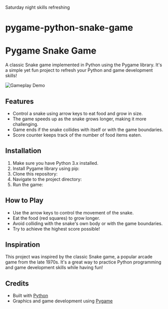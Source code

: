Saturday night skills refreshing

# pygame-python-snake-game

# Pygame Snake Game

A classic Snake game implemented in Python using the Pygame library. It's a simple yet fun project to refresh your Python and game development skills!

![Gameplay Demo](demo.gif)

## Features

- Control a snake using arrow keys to eat food and grow in size.
- The game speeds up as the snake grows longer, making it more challenging.
- Game ends if the snake collides with itself or with the game boundaries.
- Score counter keeps track of the number of food items eaten.

## Installation

1. Make sure you have Python 3.x installed.
2. Install Pygame library using pip:
3. Clone this repository:
4. Navigate to the project directory:
5. Run the game:


## How to Play

- Use the arrow keys to control the movement of the snake.
- Eat the food (red squares) to grow longer.
- Avoid colliding with the snake's own body or with the game boundaries.
- Try to achieve the highest score possible!

## Inspiration

This project was inspired by the classic Snake game, a popular arcade game from the late 1970s. It's a great way to practice Python programming and game development skills while having fun!

## Credits

- Built with [Python](https://www.python.org/)
- Graphics and game development using [Pygame](https://www.pygame.org/)
